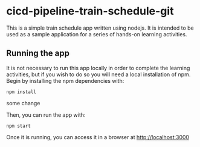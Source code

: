 # cicd-pipeline-train-schedule-git

This is a simple train schedule app written using nodejs. It is intended to be used as a sample application for a series of hands-on learning activities.

## Running the app

It is not necessary to run this app locally in order to complete the learning activities, but if you wish to do so you will need a local installation of npm. Begin by installing the npm dependencies with:

    npm install
some change

Then, you can run the app with:

    npm start

Once it is running, you can access it in a browser at [http://localhost:3000](http://localhost:3000)
